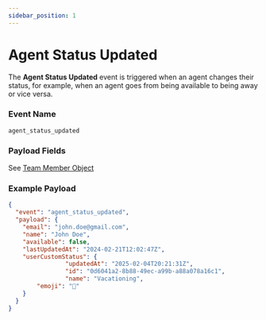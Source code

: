 ```yaml
---
sidebar_position: 1
---
```


# Agent Status Updated

The **Agent Status Updated** event is triggered when an agent changes their status, for example, when an agent goes from being available to being away or vice versa.

### Event Name

`agent_status_updated`

### Payload Fields

See [Team Member Object](/api/reference/object_types/team_member)


### Example Payload

```json
{
  "event": "agent_status_updated",
  "payload": {
    "email": "john.doe@gmail.com",
    "name": "John Doe",
    "available": false,
    "lastUpdatedAt": "2024-02-21T12:02:47Z",
    "userCustomStatus": {
				"updatedAt": "2025-02-04T20:21:31Z",
				"id": "0d6041a2-8b88-49ec-a99b-a88a078a16c1",
				"name": "Vacationing",
        "emoji": "🌴"
    }
  }
}
```